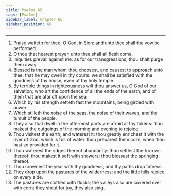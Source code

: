 ```yaml
---
title: Psalms 65
tags: [Psalms]
sidebar_label: Chapter 65
sidebar_position: 65
---
```


---
1. Praise waiteth for thee, O God, in Sion: and unto thee shall the vow be performed.
2. O thou that hearest prayer, unto thee shall all flesh come.
3. Iniquities prevail against me: as for our transgressions, thou shalt purge them away.
4. Blessed is the man whom thou choosest, and causest to approach unto thee, that he may dwell in thy courts: we shall be satisfied with the goodness of thy house, even of thy holy temple.
5. By terrible things in righteousness wilt thou answer us, O God of our salvation; who art the confidence of all the ends of the earth, and of them that are afar off upon the sea:
6. Which by his strength setteth fast the mountains; being girded with power:
7. Which stilleth the noise of the seas, the noise of their waves, and the tumult of the people.
8. They also that dwell in the uttermost parts are afraid at thy tokens: thou makest the outgoings of the morning and evening to rejoice.
9. Thou visitest the earth, and waterest it: thou greatly enrichest it with the river of God, which is full of water: thou preparest them corn, when thou hast so provided for it.
10. Thou waterest the ridges thereof abundantly: thou settlest the furrows thereof: thou makest it soft with showers: thou blessest the springing thereof.
11. Thou crownest the year with thy goodness; and thy paths drop fatness.
12. They drop upon the pastures of the wilderness: and the little hills rejoice on every side.
13. The pastures are clothed with flocks; the valleys also are covered over with corn; they shout for joy, they also sing.